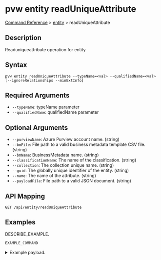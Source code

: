 # pvw entity readUniqueAttribute
[Command Reference](../../../README.md#command-reference) > [entity](./main.md) > readUniqueAttribute

## Description
Readuniqueattribute operation for entity

## Syntax
```
pvw entity readUniqueAttribute --typeName=<val> --qualifiedName=<val> [--ignoreRelationships --minExtInfo]
```

## Required Arguments
- `--typeName`: typeName parameter
- `--qualifiedName`: qualifiedName parameter

## Optional Arguments
- `--purviewName`: Azure Purview account name. (string)
- `--bmFile`: File path to a valid business metadata template CSV file. (string)
- `--bmName`: BusinessMetadata name. (string)
- `--classificationName`: The name of the classification. (string)
- `--collection`: The collection unique name. (string)
- `--guid`: The globally unique identifier of the entity. (string)
- `--name`: The name of the attribute. (string)
- `--payloadFile`: File path to a valid JSON document. (string)

## API Mapping
 >  > []()
```
GET /api/entity/readUniqueAttribute
```

## Examples
DESCRIBE_EXAMPLE.
```powershell
EXAMPLE_COMMAND
```
<details><summary>Example payload.</summary>
<p>

```json
PASTE_JSON_HERE
```
</p>
</details>